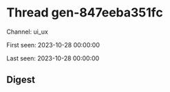 # Thread gen-847eeba351fc
Channel: ui_ux

First seen: 2023-10-28 00:00:00

Last seen: 2023-10-28 00:00:00

## Digest


